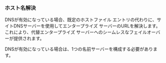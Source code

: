 ### ホスト名解決

DNSが有効になっている場合、既定のホストファイル エントリの代わりに、サイトDNSサーバーを使用してエンタープライズ サーバーのURLを解決します。 これにより、代替エンタープライズ サーバーへのシームレスなフェイルオーバーが提供されます。

DNSが有効になっている場合は、1つの名前サーバーを構成する必要があります。
